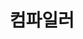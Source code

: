 ---
title: "컴파일러"
layout: category
permalink: /전공/컴파일러/
author_profile: true
sidebar_main: true
taxonomy: 컴파일러
---